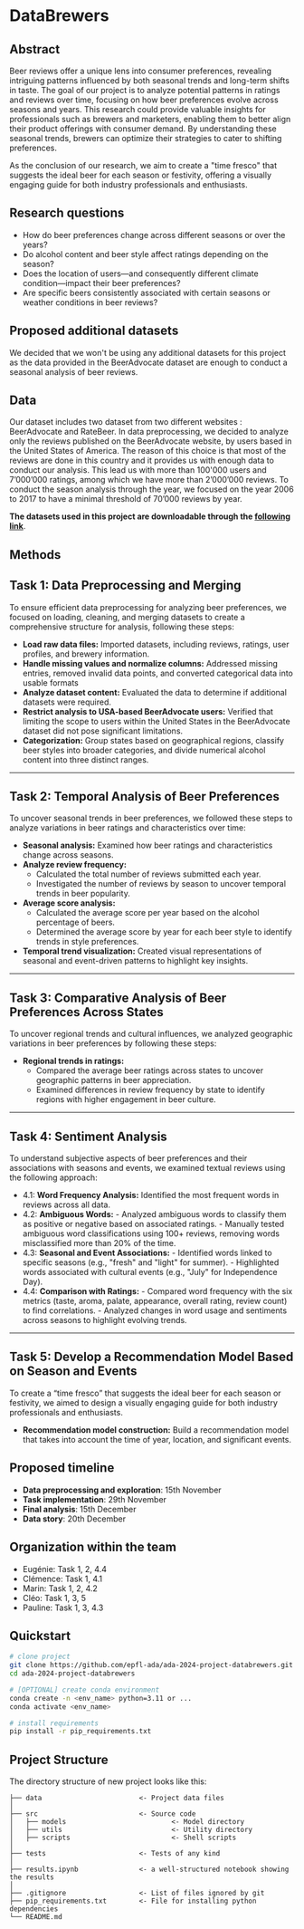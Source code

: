 # DataBrewers

## Abstract
Beer reviews offer a unique lens into consumer preferences, revealing intriguing patterns influenced by both seasonal trends and long-term shifts in taste. The goal of our project is to analyze potential patterns in ratings and reviews over time, focusing on how beer preferences evolve across seasons and years. This research could provide valuable insights for professionals such as brewers and marketers, enabling them to better align their product offerings with consumer demand. By understanding these seasonal trends, brewers can optimize their strategies to cater to shifting preferences.

As the conclusion of our research, we aim to create a "time fresco" that suggests the ideal beer for each season or festivity, offering a visually engaging guide for both industry professionals and enthusiasts.

## Research questions
- How do beer preferences change across different seasons or over the years?
- Do alcohol content and beer style affect ratings depending on the season?
- Does the location of users—and consequently different climate condition—impact their beer preferences?
- Are specific beers consistently associated with certain seasons or weather conditions in beer reviews?

## Proposed additional datasets
We decided that we won't be using any additional datasets for this project as the data provided in the BeerAdvocate dataset are enough to conduct a seasonal analysis of beer reviews.

## Data 
Our dataset includes two dataset from two different websites : BeerAdvocate and RateBeer. In data preprocessing, we decided to analyze only the reviews published on the BeerAdvocate website, by users based in the United States of America. The reason of this choice is that most of the reviews are done in this country and it provides us with enough data to conduct our analysis. This lead us with more than 100'000 users and 7’000’000 ratings, among which we have more than 2’000’000 reviews. To conduct the season analysis through the year, we focused on the year 2006 to 2017 to have a minimal threshold of 70’000 reviews by year. 

**The datasets used in this project are downloadable through the [following link](https://drive.google.com/drive/folders/1Wz6D2FM25ydFw_-41I9uTwG9uNsN4TCF?usp=share_link)**.

## Methods

## Task 1: Data Preprocessing and Merging
To ensure efficient data preprocessing for analyzing beer preferences, we focused on loading, cleaning, and merging datasets to create a comprehensive structure for analysis, following these steps:

- **Load raw data files:** Imported datasets, including reviews, ratings, user profiles, and brewery information.
- **Handle missing values and normalize columns:** Addressed missing entries, removed invalid data points, and converted categorical data into usable formats
- **Analyze dataset content:** Evaluated the data to determine if additional datasets were required.
- **Restrict analysis to USA-based BeerAdvocate users:** Verified that limiting the scope to users within the United States in the BeerAdvocate dataset did not pose significant limitations.
- **Categorization:** Group states based on geographical regions, classify beer styles into broader categories, and divide numerical alcohol content into three distinct ranges.
---

## Task 2: Temporal Analysis of Beer Preferences
To uncover seasonal trends in beer preferences, we followed these steps to analyze variations in beer ratings and characteristics over time:

- **Seasonal analysis:** Examined how beer ratings and characteristics change across seasons.
- **Analyze review frequency:**
    - Calculated the total number of reviews submitted each year.
    - Investigated the number of reviews by season to uncover temporal trends in beer popularity.
- **Average score analysis:**
    - Calculated the average score per year based on the alcohol percentage of beers.
    - Determined the average score by year for each beer style to identify trends in style preferences.
- **Temporal trend visualization:** Created visual representations of seasonal and event-driven patterns to highlight key insights.

---

## Task 3: Comparative Analysis of Beer Preferences Across States
To uncover regional trends and cultural influences, we analyzed geographic variations in beer preferences by following these steps:

- **Regional trends in ratings:**
    - Compared the average beer ratings across states to uncover geographic patterns in beer appreciation.
    - Examined differences in review frequency by state to identify regions with higher engagement in beer culture.

---

## Task 4: Sentiment Analysis
To understand subjective aspects of beer preferences and their associations with seasons and events, we examined textual reviews using the following approach:

- 4.1: **Word Frequency Analysis:** Identified the most frequent words in reviews across all data.
- 4.2: **Ambiguous Words:**
        - Analyzed ambiguous words to classify them as positive or negative based on associated ratings.
        - Manually tested ambiguous word classifications using 100+ reviews, removing words misclassified more than 20% of the time.
- 4.3: **Seasonal and Event Associations:**
        - Identified words linked to specific seasons (e.g., "fresh" and "light" for summer).
        - Highlighted words associated with cultural events (e.g., "July" for Independence Day).
- 4.4: **Comparison with Ratings:**
        - Compared word frequency with the six metrics (taste, aroma, palate, appearance, overall rating, review count) to find correlations.
        - Analyzed changes in word usage and sentiments across seasons to highlight evolving trends.

---

## Task 5: Develop a Recommendation Model Based on Season and Events
To create a “time fresco” that suggests the ideal beer for each season or festivity, we aimed to design a visually engaging guide for both industry professionals and enthusiasts.

- **Recommendation model construction:** Build a recommendation model that takes into account the time of year, location, and significant events.

## Proposed timeline

- **Data preprocessing and exploration**: 15th November
- **Task implementation**: 29th November
- **Final analysis**: 15th December
- **Data story**: 20th December

## Organization within the team
- Eugénie: Task 1, 2, 4.4
- Clémence: Task 1, 4.1
- Marin: Task 1, 2, 4.2
- Cléo: Task 1, 3, 5
- Pauline: Task 1, 3, 4.3



## Quickstart

```bash
# clone project
git clone https://github.com/epfl-ada/ada-2024-project-databrewers.git
cd ada-2024-project-databrewers

# [OPTIONAL] create conda environment
conda create -n <env_name> python=3.11 or ...
conda activate <env_name>

# install requirements
pip install -r pip_requirements.txt
```

## Project Structure

The directory structure of new project looks like this:

```
├── data                        <- Project data files
│
├── src                         <- Source code
│   ├── models                          <- Model directory
│   ├── utils                           <- Utility directory
│   ├── scripts                         <- Shell scripts
│
├── tests                       <- Tests of any kind
│
├── results.ipynb               <- a well-structured notebook showing the results
│
├── .gitignore                  <- List of files ignored by git
├── pip_requirements.txt        <- File for installing python dependencies
└── README.md
```

